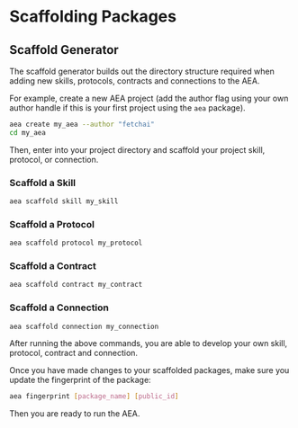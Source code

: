 # Scaffolding Packages

## Scaffold Generator

The scaffold generator builds out the directory structure required when adding new skills, protocols, contracts and connections to the AEA.

For example, create a new AEA project (add the author flag using your own author handle if this is your first project using the `aea` package).

``` bash
aea create my_aea --author "fetchai"
cd my_aea
```

Then, enter into your project directory and scaffold your project skill, protocol, or connection.

### Scaffold a Skill

``` bash
aea scaffold skill my_skill
```

### Scaffold a Protocol

``` bash
aea scaffold protocol my_protocol
```

### Scaffold a Contract

``` bash
aea scaffold contract my_contract
```

### Scaffold a Connection

``` bash
aea scaffold connection my_connection
```

After running the above commands, you are able to develop your own skill, protocol, contract and connection.

Once you have made changes to your scaffolded packages, make sure you update the fingerprint of the package:

``` bash
aea fingerprint [package_name] [public_id]
```

Then you are ready to run the AEA.

